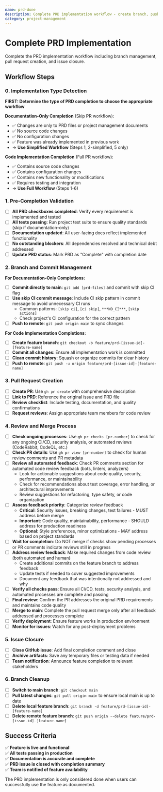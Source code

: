 ```yaml
---
name: prd-done
description: Complete PRD implementation workflow - create branch, push changes, create PR, merge, and close issue
category: project-management
---
```


# Complete PRD Implementation

Complete the PRD implementation workflow including branch management, pull request creation, and issue closure.

## Workflow Steps

### 0. Implementation Type Detection
**FIRST: Determine the type of PRD completion to choose the appropriate workflow**

**Documentation-Only Completion** (Skip PR workflow):
- ✅ Changes are only to PRD files or project management documents
- ✅ No source code changes
- ✅ No configuration changes
- ✅ Feature was already implemented in previous work
- → **Use Simplified Workflow** (Steps 1, 2-simplified, 5 only)

**Code Implementation Completion** (Full PR workflow):
- ✅ Contains source code changes
- ✅ Contains configuration changes
- ✅ Contains new functionality or modifications
- ✅ Requires testing and integration
- → **Use Full Workflow** (Steps 1-6)

### 1. Pre-Completion Validation
- [ ] **All PRD checkboxes completed**: Verify every requirement is implemented and tested
- [ ] **All tests passing**: Run project test suite to ensure quality standards (skip if documentation-only)
- [ ] **Documentation updated**: All user-facing docs reflect implemented functionality
- [ ] **No outstanding blockers**: All dependencies resolved and technical debt addressed
- [ ] **Update PRD status**: Mark PRD as "Complete" with completion date

### 2. Branch and Commit Management

**For Documentation-Only Completions:**
- [ ] **Commit directly to main**: `git add [prd-files]` and commit with skip CI flag
- [ ] **Use skip CI commit message**: Include CI skip pattern in commit message to avoid unnecessary CI runs
  - Common patterns: `[skip ci]`, `[ci skip]`, `***NO_CI***`, `[skip actions]`
  - Check project's CI configuration for the correct pattern
- [ ] **Push to remote**: `git push origin main` to sync changes

**For Code Implementation Completions:**
- [ ] **Create feature branch**: `git checkout -b feature/prd-[issue-id]-[feature-name]`
- [ ] **Commit all changes**: Ensure all implementation work is committed
- [ ] **Clean commit history**: Squash or organize commits for clear history
- [ ] **Push to remote**: `git push -u origin feature/prd-[issue-id]-[feature-name]`

### 3. Pull Request Creation
- [ ] **Create PR**: Use `gh pr create` with comprehensive description
- [ ] **Link to PRD**: Reference the original issue and PRD file
- [ ] **Review checklist**: Include testing, documentation, and quality confirmations
- [ ] **Request reviews**: Assign appropriate team members for code review

### 4. Review and Merge Process
- [ ] **Check ongoing processes**: Use `gh pr checks [pr-number]` to check for any ongoing CI/CD, security analysis, or automated reviews (CodeRabbit, CodeQL, etc.)
- [ ] **Check PR details**: Use `gh pr view [pr-number]` to check for human review comments and PR metadata
- [ ] **Review all automated feedback**: Check PR comments section for automated code review feedback (bots, linters, analyzers)
  - Look for actionable suggestions about code quality, security, performance, or maintainability
  - Check for recommendations about test coverage, error handling, or architectural improvements
  - Review suggestions for refactoring, type safety, or code organization
- [ ] **Assess feedback priority**: Categorize review feedback
  - **Critical**: Security issues, breaking changes, test failures - MUST address before merge
  - **Important**: Code quality, maintainability, performance - SHOULD address for production readiness
  - **Optional**: Style preferences, minor optimizations - MAY address based on project standards
- [ ] **Wait for completion**: Do NOT merge if checks show pending processes or PR comments indicate reviews still in progress
- [ ] **Address review feedback**: Make required changes from code review (both automated and human)
  - Create additional commits on the feature branch to address feedback
  - Update tests if needed to cover suggested improvements
  - Document any feedback that was intentionally not addressed and why
- [ ] **Verify all checks pass**: Ensure all CI/CD, tests, security analysis, and automated processes are complete and passing
- [ ] **Final review**: Confirm the PR addresses the original PRD requirements and maintains code quality
- [ ] **Merge to main**: Complete the pull request merge only after all feedback addressed and processes complete
- [ ] **Verify deployment**: Ensure feature works in production environment
- [ ] **Monitor for issues**: Watch for any post-deployment problems

### 5. Issue Closure
- [ ] **Close GitHub issue**: Add final completion comment and close
- [ ] **Archive artifacts**: Save any temporary files or testing data if needed
- [ ] **Team notification**: Announce feature completion to relevant stakeholders

### 6. Branch Cleanup
- [ ] **Switch to main branch**: `git checkout main`
- [ ] **Pull latest changes**: `git pull origin main` to ensure local main is up to date
- [ ] **Delete local feature branch**: `git branch -d feature/prd-[issue-id]-[feature-name]`
- [ ] **Delete remote feature branch**: `git push origin --delete feature/prd-[issue-id]-[feature-name]`

## Success Criteria
✅ **Feature is live and functional**  
✅ **All tests passing in production**  
✅ **Documentation is accurate and complete**  
✅ **PRD issue is closed with completion summary**  
✅ **Team is notified of feature availability**

The PRD implementation is only considered done when users can successfully use the feature as documented.